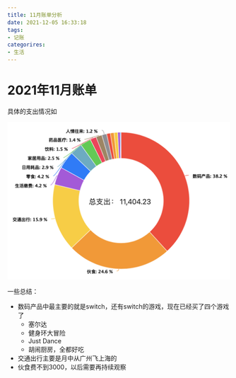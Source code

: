 ```yaml
---
title: 11月账单分析
date: 2021-12-05 16:33:18
tags:
- 记账
categorires:
- 生活
---
```


# 2021年11月账单

具体的支出情况如

![Nov_bill](11月账单分析/Nov_bill.png)

一些总结：

- 数码产品中最主要的就是switch，还有switch的游戏，现在已经买了四个游戏了
  - 塞尔达
  - 健身环大冒险
  - Just Dance
  - 胡闹厨房，全都好吃
- 交通出行主要是月中从广州飞上海的
- 伙食费不到3000，以后需要再持续观察
